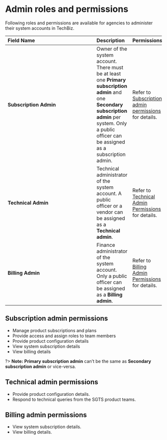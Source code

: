 # Admin roles and permissions

Following roles and permissions are available for agencies to administer their system accounts in TechBiz.

| <div style="width:270px">Field Name</div>  | Description | Permissions
| :------------------------------------------ |:-------------|----
| **Subscription Admin** | Owner of the system account. There must be at least one **Primary subscription admin** and one **Secondary subscription admin** per system. Only a public officer can be assigned as a subscription admin.| Refer to [Subscription admin permissions](#subscription-admin-permissions) for details.
| **Technical Admin** | Technical administrator of the system account. A public officer or a vendor can be assigned as a **Technical admin**. | Refer to [Technical Admin Permissions](#technical-admin-permissions) for details.
| **Billing Admin** | Finance administrator of the system account. Only a public officer can be assigned as a **Billing admin**.| Refer to [Billing Admin Permissions](#billing-admin-permissions) for details.

## Subscription admin permissions

- Manage product subscriptions and plans
- Provide access and assign roles to team members
- Provide product configuration details
- View system subscription details
- View billing details

?> **Note:** **Primary subscription admin** can’t be the same as **Secondary subscription admin** or vice-versa.

## Technical admin permissions

- Provide product configuration details.
- Respond to technical queries from the SGTS product teams.

## Billing admin permissions

- View system subscription details.
- View billing details.
